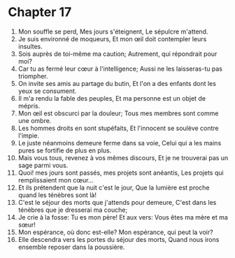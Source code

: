 # Chapter 17

1. Mon souffle se perd, Mes jours s'éteignent, Le sépulcre m'attend.
2. Je suis environné de moqueurs, Et mon œil doit contempler leurs insultes.
3. Sois auprès de toi-même ma caution; Autrement, qui répondrait pour moi?
4. Car tu as fermé leur cœur à l'intelligence; Aussi ne les laisseras-tu pas triompher.
5. On invite ses amis au partage du butin, Et l'on a des enfants dont les yeux se consument.
6. Il m'a rendu la fable des peuples, Et ma personne est un objet de mépris.
7. Mon œil est obscurci par la douleur; Tous mes membres sont comme une ombre.
8. Les hommes droits en sont stupéfaits, Et l'innocent se soulève contre l'impie.
9. Le juste néanmoins demeure ferme dans sa voie, Celui qui a les mains pures se fortifie de plus en plus.
10. Mais vous tous, revenez à vos mêmes discours, Et je ne trouverai pas un sage parmi vous.
11. Quoi! mes jours sont passés, mes projets sont anéantis, Les projets qui remplissaient mon cœur...
12. Et ils prétendent que la nuit c'est le jour, Que la lumière est proche quand les ténèbres sont là!
13. C'est le séjour des morts que j'attends pour demeure, C'est dans les ténèbres que je dresserai ma couche;
14. Je crie à la fosse: Tu es mon père! Et aux vers: Vous êtes ma mère et ma sœur!
15. Mon espérance, où donc est-elle? Mon espérance, qui peut la voir?
16. Elle descendra vers les portes du séjour des morts, Quand nous irons ensemble reposer dans la poussière.

